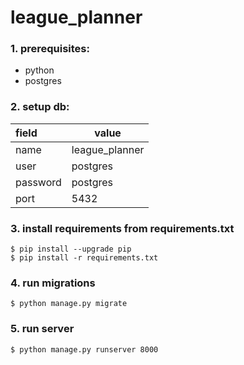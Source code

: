 # league_planner

### 1. prerequisites:
* python
* postgres

### 2. setup db:

| **field** | **value**     |
|:----------|---------------|
| name      | league_planner |
| user      | postgres      |
| password  | postgres      |
| port      | 5432          |

### 3. install requirements from requirements.txt
    $ pip install --upgrade pip
    $ pip install -r requirements.txt

### 4. run migrations
    $ python manage.py migrate

### 5. run server
    $ python manage.py runserver 8000
